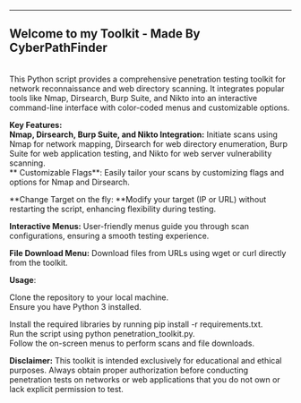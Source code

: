 


-----------------------------
Welcome to my Toolkit - Made By CyberPathFinder                                                      
-----------------------------


<br>This Python script provides a comprehensive penetration testing toolkit for network reconnaissance and web directory scanning. It integrates popular tools like Nmap, Dirsearch, Burp Suite, and Nikto into an interactive command-line interface with color-coded menus and customizable options.

**Key Features:**<br>
**Nmap, Dirsearch, Burp Suite, and Nikto Integration:** Initiate scans using Nmap for network mapping, Dirsearch for web directory enumeration, Burp Suite for web application testing, and Nikto for web server vulnerability scanning.<br>
**
Customizable Flags**: Easily tailor your scans by customizing flags and options for Nmap and Dirsearch.<br>

**Change Target on the fly: **Modify your target (IP or URL) without restarting the script, enhancing flexibility during testing.<br>

**Interactive Menus:** User-friendly menus guide you through scan configurations, ensuring a smooth testing experience.<br>

**File Download Menu:** Download files from URLs using wget or curl directly from the toolkit.<br>

**Usage**:<br>

Clone the repository to your local machine.<br>
Ensure you have Python 3 installed.<br>

Install the required libraries by running pip install -r requirements.txt.<br>
Run the script using python penetration_toolkit.py.<br>
Follow the on-screen menus to perform scans and file downloads.<br>


**Disclaimer:** This toolkit is intended exclusively for educational and ethical purposes. Always obtain proper authorization before conducting penetration tests on networks or web applications that you do not own or lack explicit permission to test.
